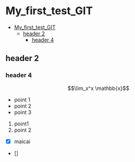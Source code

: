 # My_first_test_GIT

- [My_first_test_GIT](#my_first_test_git)
  - [header 2](#header-2)
    - [header 4](#header-4)

## header 2
### header 4

$$\lim_x^x \mathbb{x}$$

- point 1
- point 2
- point 3

1. point1
2. point 2

- [x] maicai
- []
